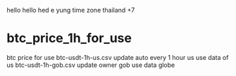 hello hello hed e yung
time zone thailand +7
# btc_price_1h_for_use
btc price for use
btc-usdt-1h-us.csv update auto every 1 hour 
us use data of us
btc-usdt-1h-gob.csv update owner 
gob use data globe
